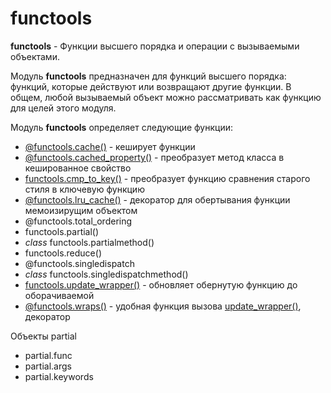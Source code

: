 # functools

**functools** - Функции высшего порядка и операции с вызываемыми объектами.

Модуль **functools** предназначен для функций высшего порядка: функций, которые действуют или возвращают другие функции. В общем, любой вызываемый объект можно рассматривать как функцию для целей этого модуля.

Модуль **functools** определяет следующие функции:

*  [@functools.cache\(\)](functools.cache.md) - кеширует функции
*  [@functools.cached\_property\(\)](functools.cached_property.md) - преобразует метод класса в кешированное свойство
*  [functools.cmp\_to\_key\(\)](functools.cmp_to_key.md) - преобразует функцию сравнения старого стиля в ключевую функцию
*  [@functools.lru\_cache\(\)](functools.lru_cache.md) - декоратор для обертывания функции мемоизирущим объектом
*  @functools.total\_ordering
*  functools.partial\(\)
*  _class_ functools.partialmethod\(\)
*  functools.reduce\(\)
*  @functools.singledispatch
*  _class_ functools.singledispatchmethod\(\)
*  [functools.update\_wrapper\(\)](functools.update_wrapper.md) - обновляет обернутую функцию до оборачиваемой
*  [@functools.wraps\(\)](functools.wraps.md) - удобная функция вызова [update\_wrapper\(\)](functools.update_wrapper.md), декоратор

Объекты partial

* partial.func
* partial.args
* partial.keywords

